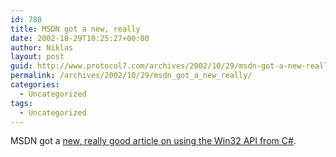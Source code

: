 ```yaml
---
id: 788
title: MSDN got a new, really
date: 2002-10-29T10:25:27+00:00
author: Niklas
layout: post
guid: http://www.protocol7.com/archives/2002/10/29/msdn-got-a-new-really/
permalink: /archives/2002/10/29/msdn_got_a_new_really/
categories:
  - Uncategorized
tags:
  - Uncategorized
---
```

<div class='microid-958331c0e69501ea4d601cc8d7abc7f17dee8a0a'>
  <p>
    MSDN got a <a href="http://msdn.microsoft.com/library/default.asp?url=/library/en-us/dncscol/html/csharp09192002.asp">new, really good article on using the Win32 API from C#</a>.
  </p>
</div>